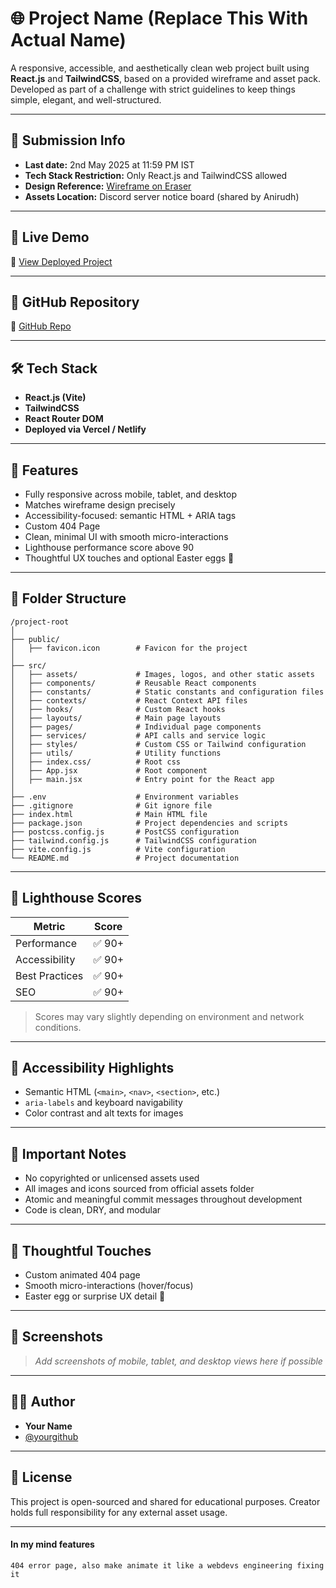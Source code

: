 # 🌐 Project Name (Replace This With Actual Name)

A responsive, accessible, and aesthetically clean web project built using **React.js** and **TailwindCSS**, based on a provided wireframe and asset pack. Developed as part of a challenge with strict guidelines to keep things simple, elegant, and well-structured.

---

## 📅 Submission Info

- **Last date:** 2nd May 2025 at 11:59 PM IST
- **Tech Stack Restriction:** Only React.js and TailwindCSS allowed
- **Design Reference:** [Wireframe on Eraser](https://app.eraser.io/workspace/OVKKJzx4PRQBL7rScVg8)
- **Assets Location:** Discord server notice board (shared by Anirudh)

---

## 🔗 Live Demo

🚀 [View Deployed Project](https://your-deployed-link.vercel.app)

---

## 📂 GitHub Repository

🔗 [GitHub Repo](https://github.com/yourusername/your-repo-name)

---

## 🛠️ Tech Stack

- **React.js (Vite)**
- **TailwindCSS**
- **React Router DOM**
- **Deployed via Vercel / Netlify**

---

## 🎨 Features

- Fully responsive across mobile, tablet, and desktop
- Matches wireframe design precisely
- Accessibility-focused: semantic HTML + ARIA tags
- Custom 404 Page
- Clean, minimal UI with smooth micro-interactions
- Lighthouse performance score above 90
- Thoughtful UX touches and optional Easter eggs 🐣

---

## 📁 Folder Structure

```
/project-root
│
├── public/
│   ├── favicon.icon        # Favicon for the project
│
├── src/
│   ├── assets/             # Images, logos, and other static assets
│   ├── components/         # Reusable React components
│   ├── constants/          # Static constants and configuration files
│   ├── contexts/           # React Context API files
│   ├── hooks/              # Custom React hooks
│   ├── layouts/            # Main page layouts
│   ├── pages/              # Individual page components
│   ├── services/           # API calls and service logic
│   ├── styles/             # Custom CSS or Tailwind configuration
│   ├── utils/              # Utility functions
│   ├── index.css/          # Root css
│   ├── App.jsx             # Root component
│   ├── main.jsx            # Entry point for the React app
│
├── .env                    # Environment variables
├── .gitignore              # Git ignore file
├── index.html              # Main HTML file
├── package.json            # Project dependencies and scripts
├── postcss.config.js       # PostCSS configuration
├── tailwind.config.js      # TailwindCSS configuration
├── vite.config.js          # Vite configuration
└── README.md               # Project documentation
```

---

## 🧪 Lighthouse Scores

| Metric         | Score |
|----------------|-------|
| Performance    |  ✅ 90+ |
| Accessibility  |  ✅ 90+ |
| Best Practices |  ✅ 90+ |
| SEO            |  ✅ 90+ |

> Scores may vary slightly depending on environment and network conditions.

---

## 🤖 Accessibility Highlights

- Semantic HTML (`<main>`, `<nav>`, `<section>`, etc.)
- `aria-labels` and keyboard navigability
- Color contrast and alt texts for images

---

## 📌 Important Notes

- No copyrighted or unlicensed assets used
- All images and icons sourced from official assets folder
- Atomic and meaningful commit messages throughout development
- Code is clean, DRY, and modular

---

## 🧠 Thoughtful Touches

- Custom animated 404 page
- Smooth micro-interactions (hover/focus)
- Easter egg or surprise UX detail 🐣

---

## 📸 Screenshots

> _Add screenshots of mobile, tablet, and desktop views here if possible_

---

## 👨‍💻 Author

- **Your Name**
- [@yourgithub](https://github.com/yourusername)

---

## 📃 License

This project is open-sourced and shared for educational purposes. Creator holds full responsibility for any external asset usage.

---

#### In my mind features 
    404 error page, also make animate it like a webdevs engineering fixing it 